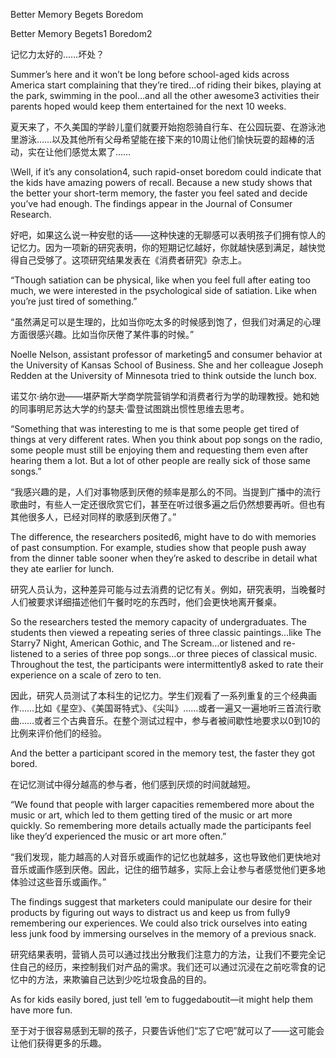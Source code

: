 Better Memory Begets Boredom

Better Memory Begets1 Boredom2

记忆力太好的……坏处？

Summer’s here and it won’t be long before school-aged kids across America start complaining that they’re tired…of riding their bikes, playing at the park, swimming in the pool…and all the other awesome3 activities their parents hoped would keep them entertained for the next 10 weeks.

夏天来了，不久美国的学龄儿童们就要开始抱怨骑自行车、在公园玩耍、在游泳池里游泳……以及其他所有父母希望能在接下来的10周让他们愉快玩耍的超棒的活动，实在让他们感觉太累了……

\Well, if it’s any consolation4, such rapid-onset boredom could indicate that the kids have amazing powers of recall. Because a new study shows that the better your short-term memory, the faster you feel sated and decide you’ve had enough. The findings appear in the Journal of Consumer Research.

好吧，如果这么说一种安慰的话——这种快速的无聊感可以表明孩子们拥有惊人的记忆力。因为一项新的研究表明，你的短期记忆越好，你就越快感到满足，越快觉得自己受够了。这项研究结果发表在《消费者研究》杂志上。

“Though satiation can be physical, like when you feel full after eating too much, we were interested in the psychological side of satiation. Like when you’re just tired of something.”

“虽然满足可以是生理的，比如当你吃太多的时候感到饱了，但我们对满足的心理方面很感兴趣。比如当你厌倦了某件事的时候。”

Noelle Nelson, assistant professor of marketing5 and consumer behavior at the University of Kansas School of Business. She and her colleague Joseph Redden at the University of Minnesota tried to think outside the lunch box.

诺艾尔·纳尔逊——堪萨斯大学商学院营销学和消费者行为学的助理教授。她和她的同事明尼苏达大学的约瑟夫·雷登试图跳出惯性思维去思考。

“Something that was interesting to me is that some people get tired of things at very different rates. When you think about pop songs on the radio, some people must still be enjoying them and requesting them even after hearing them a lot. But a lot of other people are really sick of those same songs.”

“我感兴趣的是，人们对事物感到厌倦的频率是那么的不同。当提到广播中的流行歌曲时，有些人一定还很欣赏它们，甚至在听过很多遍之后仍然想要再听。但也有其他很多人，已经对同样的歌感到厌倦了。”

The difference, the researchers posited6, might have to do with memories of past consumption. For example, studies show that people push away from the dinner table sooner when they’re asked to describe in detail what they ate earlier for lunch.

研究人员认为，这种差异可能与过去消费的记忆有关。例如，研究表明，当晚餐时人们被要求详细描述他们午餐时吃的东西时，他们会更快地离开餐桌。

So the researchers tested the memory capacity of undergraduates. The students then viewed a repeating series of three classic paintings…like The Starry7 Night, American Gothic, and The Scream…or listened and re-listened to a series of three pop songs…or three pieces of classical music. Throughout the test, the participants were intermittently8 asked to rate their experience on a scale of zero to ten.

因此，研究人员测试了本科生的记忆力。学生们观看了一系列重复的三个经典画作……比如《星空》、《美国哥特式》、《尖叫》……或者一遍又一遍地听三首流行歌曲……或者三个古典音乐。在整个测试过程中，参与者被间歇性地要求以0到10的比例来评价他们的经验。

And the better a participant scored in the memory test, the faster they got bored.

在记忆测试中得分越高的参与者，他们感到厌烦的时间就越短。

“We found that people with larger capacities remembered more about the music or art, which led to them getting tired of the music or art more quickly. So remembering more details actually made the participants feel like they’d experienced the music or art more often.”

“我们发现，能力越高的人对音乐或画作的记忆也就越多，这也导致他们更快地对音乐或画作感到厌倦。因此，记住的细节越多，实际上会让参与者感觉他们更多地体验过这些音乐或画作。”

The findings suggest that marketers could manipulate our desire for their products by figuring out ways to distract us and keep us from fully9 remembering our experiences. We could also trick ourselves into eating less junk food by immersing ourselves in the memory of a previous snack.

研究结果表明，营销人员可以通过找出分散我们注意力的方法，让我们不要完全记住自己的经历，来控制我们对产品的需求。我们还可以通过沉浸在之前吃零食的记忆中的方法，来欺骗自己达到少吃垃圾食品的目的。

As for kids easily bored, just tell ‘em to fuggedaboutit—it might help them have more fun.

至于对于很容易感到无聊的孩子，只要告诉他们“忘了它吧”就可以了——这可能会让他们获得更多的乐趣。

